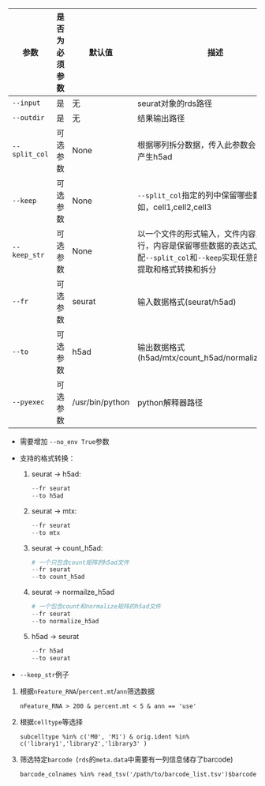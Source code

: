 | 参数          | 是否为必须参数 | 默认值          | 描述                                                         |
| ------------- | -------------- | --------------- | ------------------------------------------------------------ |
| `--input`     | 是             | 无              | seurat对象的rds路径                                          |
| `--outdir`    | 是             | 无              | 结果输出路径                                                 |
| `--split_col` | 可选参数       | None            | 根据哪列拆分数据，传入此参数会自动拆分产生h5ad               |
| `--keep`      | 可选参数       | None            | `--split_col`指定的列中保留哪些数据，例如，cell1,cell2,cell3 |
| `--keep_str`  | 可选参数       | None            | 以一个文件的形式输入，文件内容只有一行，内容是保留哪些数据的表达式, 可以搭配`--split_col`和`--keep`实现任意部分的数据提取和格式转换和拆分 |
| `--fr`        | 可选参数       | seurat          | 输入数据格式(seurat/h5ad)                                    |
| `--to`        | 可选参数       | h5ad            | 输出数据格式(h5ad/mtx/count_h5ad/normalized_h5ad)            |
| `--pyexec`    | 可选参数       | /usr/bin/python | python解释器路径                                             |

- 需要增加 `--no_env True`参数

- 支持的格式转换：

  1. seurat -> h5ad:  

     ```python
     --fr seurat
     --to h5ad
     ```

  2. seurat  -> mtx:

     ```python
     --fr seurat
     --to mtx
     ```

  3. seurat  -> count_h5ad:

     ```python
     # 一个只包含count矩阵的h5ad文件
     --fr seurat
     --to count_h5ad
     ```

  4. seurat -> normailze_h5ad

     ```python
     # 一个包含count和normalize矩阵的h5ad文件
     --fr seurat
     --to normalize_h5ad
     ```

  5. h5ad -> seurat 

     ```python
     --fr h5ad
     --to seurat
     ```

     

- `--keep_str`例子

1. 根据`nFeature_RNA`/`percent.mt`/`ann`筛选数据

   ```
   nFeature_RNA > 200 & percent.mt < 5 & ann == 'use'
   ```

2. 根据`celltype`等选择

   ```
   subcelltype %in% c('M0', 'M1') & orig.ident %in% c('library1','library2','library3' )
   ```

3. 筛选特定`barcode `(`rds`的`meta.data`中需要有一列信息储存了barcode)

   ```
   barcode_colnames %in% read_tsv('/path/to/barcode_list.tsv')$barcode
   ```

